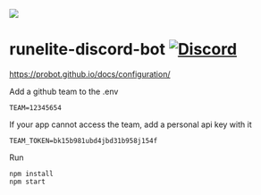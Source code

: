 ![](https://runelite.net/img/logo.png)
# runelite-discord-bot [![Discord](https://img.shields.io/discord/301497432909414422.svg)](https://discord.gg/mePCs8U)

https://probot.github.io/docs/configuration/

Add a github team to the .env
```
TEAM=12345654
```

If your app cannot access the team, add a personal api key with it
```
TEAM_TOKEN=bk15b981ubd4jbd31b958j154f
```

Run
```
npm install
npm start
```